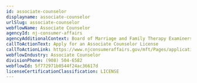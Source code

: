 ```yaml
---
id: associate-counselor
displayname: associate-counselor
urlSlug: associate-counselor
webflowName: Associate Counselor
agencyId: nj-consumer-affairs
agencyAdditionalContext: Board of Marriage and Family Therapy Examiners
callToActionText: Apply for an Associate Counselor License
callToActionLink: https://www.njconsumeraffairs.gov/mft/Pages/applications.aspx
webflowIndustry: Associate Counselor
divisionPhone: (908) 504-6582
webflowId: 5f772971b0544f24ac36617d
licenseCertificationClassification: LICENSE
---
```

